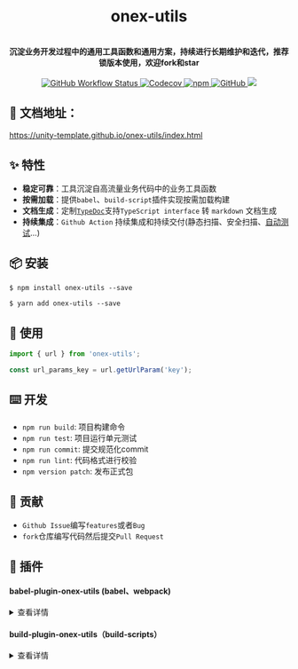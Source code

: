 <h1 align="center">onex-utils</h1>
<div align="center">
 </br>
 <strong>
   沉淀业务开发过程中的通用工具函数和通用方案，持续进行长期维护和迭代，推荐锁版本使用，欢迎fork和star
 </strong>
</div>

</br>

<div align="center">
  <!-- build status -->
  <a href="https://github.com/unity-template/onex-utils/actions/workflows/main.yml">
    <img alt="GitHub Workflow Status" src="https://img.shields.io/github/workflow/status/unity-template/onex-utils/onex-utils-CI?logo=github&style=flat-square">
  </a>
   <!-- Codecov -->
  <a href="https://codecov.io/gh/unity-template/onex-utils">
    <img alt="Codecov" src="https://img.shields.io/codecov/c/github/unity-template/onex-utils?logo=codecov&style=flat-square">
  </a>

  <!-- download -->
  <a href="https://www.npmjs.com/package/onex-utils">
    <img alt="npm" src="https://img.shields.io/npm/dt/onex-utils?style=flat-square&logo=npm">
  </a>

  <!-- license -->
  <a href="https://github.com/unity-template/onex-utils/blob/master/LICENSE">
    <img alt="GitHub" src="https://img.shields.io/github/license/unity-template/onex-utils?style=flat-square">
  </a>

  <!-- docs.rs docs -->
  <a href="https://unity-template.github.io/onex-utils/index.html">
    <img src="https://img.shields.io/badge/docs-latest-blue.svg?style=flat-square"/>
  </a>

</div>

## 📜 文档地址：

https://unity-template.github.io/onex-utils/index.html

## ✨ 特性

* **稳定可靠**：工具沉淀自高流量业务代码中的业务工具函数
* **按需加载**：提供`babel`、`build-script`插件实现按需加载构建
* **文档生成**：定制[`TypeDoc`](https://github.com/TypeStrong/typedoc)支持`TypeScript interface` 转 `markdown` 文档生成
* **持续集成**：`Github Action` 持续集成和持续交付(静态扫描、安全扫描、[自动测试](https://jestjs.io/)...)


## 📦 安装
```shell
$ npm install onex-utils --save
```
```shell
$ yarn add onex-utils --save
```

## 🔨 使用

```ts
import { url } from 'onex-utils';

const url_params_key = url.getUrlParam('key');
```

## ⌨️ 开发
- `npm run build`: 项目构建命令
- `npm run test`: 项目运行单元测试
- `npm run commit`: 提交规范化commit
- `npm run lint`: 代码格式进行校验
- `npm version patch`: 发布正式包

## 🤝 贡献

- `Github Issue`编写`features`或者`Bug`
- `fork`仓库编写代码然后提交`Pull Request` 

## 🎯 插件

#### babel-plugin-onex-utils (babel、webpack)

<details>
<summary>​查看详情</summary>

#### Install

```shell
$ npm i --save onex-utils
$ npm i --save-dev babel-plugin-onex-utils @babel/cli @babel/preset-env
```

#### Example

Transforms

```ts
import {capitalize, map} from "onex-utils";

map([], capitalize);
```

roughly to

```ts
"use strict";

var _map2 = _interopRequireDefault(require("onex-utils/build/utils/map"));

var _capitalize2 = _interopRequireDefault(
  require("onex-utils/build/utils/capitalize")
);

function _interopRequireDefault(obj) {
  return obj && obj.__esModule ? obj : {default: obj};
}

(0, _map2["default"])([], _capitalize2["default"]);
```

#### Usage

.babelrc

```json
{
  "plugins": ["onex-utils"],
  "presets": [["@babel/env", {"targets": {"node": 6}}]]
}
```

Babel API

```ts
require("babel-core").transform("code", {
  plugins: ["onex-utils"],
  presets: [["@babel/env", {targets: {node: 6}}]],
});
```

webpack.config.js

```ts
'module': {
  'loaders': [{
    'loader': 'babel-loader',
    'test': /\.js$/,
    'exclude': /node_modules/,
    'query': {
      'plugins': ['onex-utils'],
      'presets': [['@babel/env', { 'targets': { 'node': 6 } }]]
    }
  }]
}
```

</details>

#### build-plugin-onex-utils（build-scripts）

<details>
<summary>查看详情</summary>

#### Install

```shell
$ npm install @alib/build-scripts build-plugin-onex-utils build-plugin-component --save-dev
```

#### Usage（和 rax 结合使用）

build.json

```json
{
  "type": "rax",
  "targets": ["web"],
  "plugins": ["build-plugin-component", "build-plugin-onex-utils"]
}
```

package.json

```json
{
  "main": "build/index.js",
  "types": "./lib",
  "files": ["dist", "es", "lib"],
  "scripts": {
    "build": "build-scripts build"
  }
}
```

cli

```shell
$ npm run build
```

</details>



